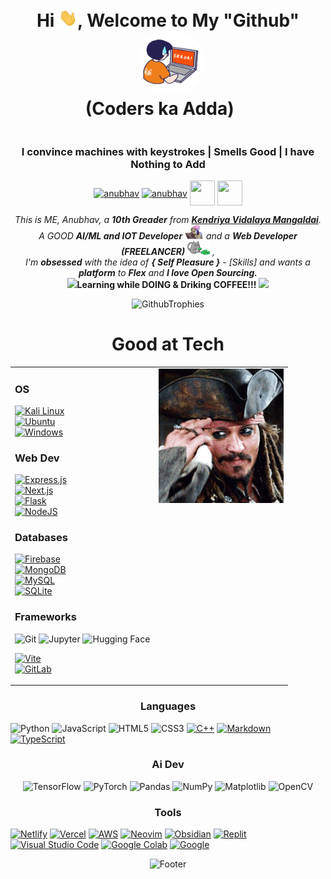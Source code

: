 <div style="justify-items: center;">
        <div>
            <div style="display: flex;">
            <h1 align="center">Hi <img
                        src="https://raw.githubusercontent.com/ABSphreak/ABSphreak/master/gifs/Hi.gif" width="30px">,
                    Welcome to My "Github"  <img src="assets/error.gif"
                        alt="Fucking GIF" style="border-radius: 40px; margin-left: 10px;" height="100" width="100"> <span><br> (Coders ka Adda) &nbsp &nbsp</span></h1>
            </div>
            <h3 align="center">I convince machines with keystrokes | Smells Good | I have Nothing to Add</h3>
            <p align="center">
                <a href="https://www.linkedin.com/in/anubhav-shivam-nath-42a568265/" target="blank"><img align="center"
                        src="https://user-images.githubusercontent.com/74038190/235294012-0a55e343-37ad-4b0f-924f-c8431d9d2483.gif"
                        alt="anubhav" height="40" width="40"></a>
                <a href="https://www.instagram.com/anubhav_shivam_nath/" target="blank"><img align="center"
                        src="https://user-images.githubusercontent.com/74038190/235294013-a33e5c43-a01c-43f6-b44d-a406d8b4ab75.gif"
                        alt="anubhav" height="40" width="40"></a>
                <a href="https://www.youtube.com/@anubhavshivamnath"><img align="center"
                        src="https://user-images.githubusercontent.com/74038190/235294007-de441046-823e-4eff-89bf-d4df52858b65.gif"
                        height="40" width="40"></a>
                <a href="https://x.com/WhiteDe11243027"><img align="center"
                        src="https://raw.githubusercontent.com/johan/svg-cleanups/5bac1ce84167c62770c481146e3511d22a2931c5/logos/twitter.svg"
                        height="40" width="40"></a>
            </p>
            <p align="center">
                <em>
                    This is ME, Anubhav, a <b>10th Greader</b> from <a href="https://mangaldoi.kvs.ac.in/"> <b>Kendriya
                            Vidalaya Mangaldai</b></a>. <br>
                    A GOOD <b>AI/ML and IOT Developer</b> <img src="/assets/developer.gif" width="30px"> and a <b>Web
                        Developer (FREELANCER)</b>&nbsp;<img src="assets/money .gif" width="36px">&nbsp;,<br>I'm
                    <b>obsessed</b>
                    with the idea of <b>{ Self Pleasure }</b> - [Skills] and wants a <b>platform</b> to
                    <b>Flex</b> and
                    <b>I love Open Sourcing.</b>
                </em>
                <br>
                <img src="https://media.giphy.com/media/VgCDAzcKvsR6OM0uWg/giphy.gif" width="50"><b>Learning while
                    DOING &amp; Driking COFFEE!!!</b> <img src="https://media.giphy.com/media/7j2hfyeVcDtf2/giphy.gif"
                    width="50">
            </p>
        </div>
<div align="center">

![GithubTrophies](https://github-profile-trophy.vercel.app/?username=and262144&theme=transparent&no-frame=true&no-bg=false&margin-w=10)


</div>

# Good at Tech 
<table>
<tr>
<td valign="top">

### OS  
[![Kali Linux](https://img.shields.io/badge/Kali%20Linux-557C94?logo=kalilinux&logoColor=fff)](#)  
[![Ubuntu](https://img.shields.io/badge/Ubuntu-E95420?logo=ubuntu&logoColor=white)](#)  
[![Windows](https://custom-icon-badges.demolab.com/badge/Windows-0078D6?logo=windows11&logoColor=white)](#)  

### Web Dev  
[![Express.js](https://img.shields.io/badge/Express.js-%23404d59.svg?logo=express&logoColor=%2361DAFB)](#)  
[![Next.js](https://img.shields.io/badge/Next.js-black?logo=next.js&logoColor=white)](#)  
[![Flask](https://img.shields.io/badge/Flask-000?logo=flask&logoColor=fff)](#)  
[![NodeJS](https://img.shields.io/badge/Node.js-6DA55F?logo=node.js&logoColor=white)](#)  

### Databases  
[![Firebase](https://img.shields.io/badge/Firebase-039BE5?logo=Firebase&logoColor=white)](#)  
[![MongoDB](https://img.shields.io/badge/MongoDB-%234ea94b.svg?logo=mongodb&logoColor=white)](#)  
[![MySQL](https://img.shields.io/badge/MySQL-4479A1?logo=mysql&logoColor=fff)](#)  
[![SQLite](https://img.shields.io/badge/SQLite-%2307405e.svg?logo=sqlite&logoColor=white)](#)  

### Frameworks  
<img src="https://img.shields.io/badge/GIT-E44C30?style=for-the-badge&logo=git&logoColor=white" alt="Git">  
<img src="https://img.shields.io/badge/Jupyter-%23F37626.svg?style=for-the-badge&logo=Jupyter&logoColor=white" alt="Jupyter">  
<img src="https://img.shields.io/badge/Hugging%20Face-FFD21E?style=for-the-badge&logo=huggingface&logoColor=000" alt="Hugging Face">  

[![Vite](https://img.shields.io/badge/Vite-646CFF?logo=vite&logoColor=fff)](#)  
[![GitLab](https://img.shields.io/badge/GitLab-FC6D26?logo=gitlab&logoColor=fff)](#)

</td>
<td valign="top" align="center">

<img src="/assets/tip-hat-jack-sparrow.gif" width="200">

</td>
</tr>
</table>


### Languages

![Python](https://img.shields.io/badge/Python-3776AB?style=for-the-badge&logo=python&logoColor=white)
![JavaScript](https://img.shields.io/badge/JavaScript-F7DF1E?style=for-the-badge&logo=javascript&logoColor=black)
![HTML5](https://img.shields.io/badge/HTML5-E34F26?style=for-the-badge&logo=html5&logoColor=white)
![CSS3](https://img.shields.io/badge/CSS3-1572B6?style=for-the-badge&logo=css3&logoColor=white)
[![C++](https://img.shields.io/badge/C++-%2300599C.svg?logo=c%2B%2B&logoColor=white)](#)
[![Markdown](https://img.shields.io/badge/Markdown-%23000000.svg?logo=markdown&logoColor=white)](#)
[![TypeScript](https://img.shields.io/badge/TypeScript-3178C6?logo=typescript&logoColor=fff)](#)




### Ai Dev
![TensorFlow](https://img.shields.io/badge/TensorFlow-%23FF6F00.svg?style=for-the-badge&logo=TensorFlow&logoColor=white)
![PyTorch](https://img.shields.io/badge/PyTorch-%23EE4C2C.svg?style=for-the-badge&logo=PyTorch&logoColor=white)
![Pandas](https://img.shields.io/badge/pandas-%23150458.svg?style=for-the-badge&logo=pandas&logoColor=white)
![NumPy](https://img.shields.io/badge/numpy-%23013243.svg?style=for-the-badge&logo=numpy&logoColor=white)
![Matplotlib](https://img.shields.io/badge/Matplotlib-%23ffffff.svg?style=for-the-badge&logo=Matplotlib&logoColor=black)
![OpenCV](https://img.shields.io/badge/opencv-%23white.svg?style=for-the-badge&logo=opencv&logoColor=white)

### Tools 
[![Netlify](https://img.shields.io/badge/Netlify-%23000000.svg?logo=netlify&logoColor=#00C7B7)](#)
[![Vercel](https://img.shields.io/badge/Vercel-%23000000.svg?logo=vercel&logoColor=white)](#)
[![AWS](https://custom-icon-badges.demolab.com/badge/AWS-%23FF9900.svg?logo=aws&logoColor=white)](#)
[![Neovim](https://img.shields.io/badge/Neovim-57A143?logo=neovim&logoColor=fff)](#)
[![Obsidian](https://img.shields.io/badge/Obsidian-%23483699.svg?&logo=obsidian&logoColor=white)](#)
[![Replit](https://img.shields.io/badge/Replit-F26207?logo=replit&logoColor=fff)](#)
[![Visual Studio Code](https://custom-icon-badges.demolab.com/badge/Visual%20Studio%20Code-0078d7.svg?logo=vsc&logoColor=white)](#)
[![Google Colab](https://img.shields.io/badge/Google%20Colab-F9AB00?logo=googlecolab&logoColor=fff)](#)
[![Google](https://img.shields.io/badge/Google-4285F4?logo=google&logoColor=white)](#)

<p align="center">
       <img src="https://capsule-render.vercel.app/api?type=waving&color=gradient&height=60&section=footer" alt="Footer"/>
</p>

